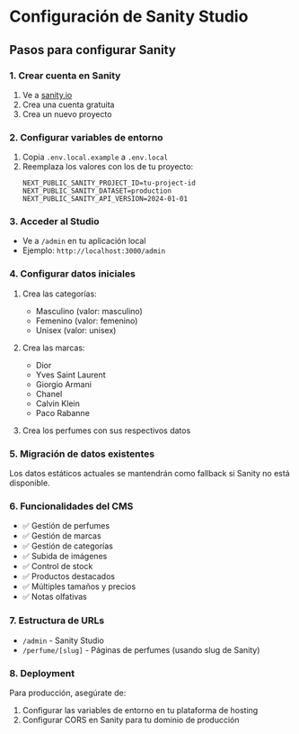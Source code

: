 # Configuración de Sanity Studio

## Pasos para configurar Sanity

### 1. Crear cuenta en Sanity
1. Ve a [sanity.io](https://www.sanity.io/)
2. Crea una cuenta gratuita
3. Crea un nuevo proyecto

### 2. Configurar variables de entorno
1. Copia `.env.local.example` a `.env.local`
2. Reemplaza los valores con los de tu proyecto:
   ```
   NEXT_PUBLIC_SANITY_PROJECT_ID=tu-project-id
   NEXT_PUBLIC_SANITY_DATASET=production
   NEXT_PUBLIC_SANITY_API_VERSION=2024-01-01
   ```

### 3. Acceder al Studio
- Ve a `/admin` en tu aplicación local
- Ejemplo: `http://localhost:3000/admin`

### 4. Configurar datos iniciales
1. Crea las categorías:
   - Masculino (valor: masculino)
   - Femenino (valor: femenino)
   - Unisex (valor: unisex)

2. Crea las marcas:
   - Dior
   - Yves Saint Laurent
   - Giorgio Armani
   - Chanel
   - Calvin Klein
   - Paco Rabanne

3. Crea los perfumes con sus respectivos datos

### 5. Migración de datos existentes
Los datos estáticos actuales se mantendrán como fallback si Sanity no está disponible.

### 6. Funcionalidades del CMS
- ✅ Gestión de perfumes
- ✅ Gestión de marcas
- ✅ Gestión de categorías
- ✅ Subida de imágenes
- ✅ Control de stock
- ✅ Productos destacados
- ✅ Múltiples tamaños y precios
- ✅ Notas olfativas

### 7. Estructura de URLs
- `/admin` - Sanity Studio
- `/perfume/[slug]` - Páginas de perfumes (usando slug de Sanity)

### 8. Deployment
Para producción, asegúrate de:
1. Configurar las variables de entorno en tu plataforma de hosting
2. Configurar CORS en Sanity para tu dominio de producción